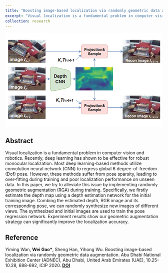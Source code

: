 ```yaml
---
title: "Boosting image-based localization via randomly geometric data augmentation"
excerpt: "Visual localization is a fundamental problem in computer vision and robotics. Recently, deep learning has shown to be effective for robust monocular localization. Most deep learning-based methods utilize convolution neural network (CNN) to regress global 6 degree-of-freedom (Dof) pose. However, these methods suffer from [**Read More**]<br/><img src='/images/research/2020 Boosting image-based.PNG' width='500'>"
collection: research
---
```


<div align='center'>
  <img src="/images/research/2020 Boosting image-based.PNG" width="500">  
</div>

## Abstract

Visual localization is a fundamental problem in computer vision and robotics. Recently, deep learning has shown to be effective for robust monocular localization. Most deep learning-based methods utilize convolution neural network (CNN) to regress global 6 degree-of-freedom (Dof) pose. However, these methods suffer from pose sparsity, leading to over-fitting during training and poor localization performance on unseen data. In this paper, we try to alleviate this issue by implementing randomly geometric augmentation (RGA) during training. Specifically, we firstly estimate the depth map using a depth estimation network for the initial training image. Combing the estimated depth, RGB image and its corresponding pose, we can randomly synthesize new images of different views. The synthesized and initial images are used to train the pose regression network. Experiment results show our geometric augmentation strategy can significantly improve the localization accuracy.

## Reference

Yiming Wan, **Wei Gao\***, Sheng Han, Yihong Wu. Boosting image-based localization via randomly geometric data augmentation. Abu Dhabi National Exhibition Center (ADNEC), Abu Dhabi, United Arab Emirates (UAE), 10.25-10.28, 688-692, ICIP 2020. [**DOI**](https://doi.org/10.1109/ICIP40778.2020.9190809)